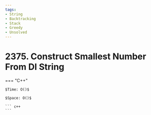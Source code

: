 ```yaml
---
tags:
- String
- Backtracking
- Stack
- Greedy
- Unsolved
---
```



# 2375. Construct Smallest Number From DI String

=== "C++"

    $Time: O()$

    $Space: O()$

    ``` c++
    ```